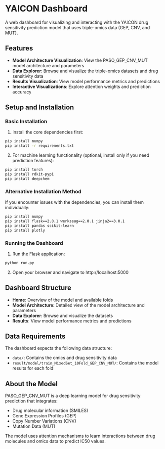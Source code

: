 # YAICON Dashboard

A web dashboard for visualizing and interacting with the YAICON drug sensitivity prediction model that uses triple-omics data (GEP, CNV, and MUT).

## Features

- **Model Architecture Visualization**: View the PASO_GEP_CNV_MUT model architecture and parameters
- **Data Explorer**: Browse and visualize the triple-omics datasets and drug sensitivity data
- **Results Visualization**: View model performance metrics and predictions
- **Interactive Visualizations**: Explore attention weights and prediction accuracy

## Setup and Installation

### Basic Installation

1. Install the core dependencies first:

```bash
pip install numpy
pip install -r requirements.txt
```

2. For machine learning functionality (optional, install only if you need prediction features):

```bash
pip install torch
pip install rdkit-pypi
pip install deepchem
```

### Alternative Installation Method

If you encounter issues with the dependencies, you can install them individually:

```bash
pip install numpy
pip install flask==2.0.1 werkzeug==2.0.1 jinja2==3.0.1
pip install pandas scikit-learn
pip install plotly
```

### Running the Dashboard

1. Run the Flask application:

```bash
python run.py
```

2. Open your browser and navigate to http://localhost:5000

## Dashboard Structure

- **Home**: Overview of the model and available folds
- **Model Architecture**: Detailed view of the model architecture and parameters
- **Data Explorer**: Browse and visualize the datasets
- **Results**: View model performance metrics and predictions

## Data Requirements

The dashboard expects the following data structure:

- `data/`: Contains the omics and drug sensitivity data
- `result/model/train_MixedSet_10Fold_GEP_CNV_MUT/`: Contains the model results for each fold

## About the Model

PASO_GEP_CNV_MUT is a deep learning model for drug sensitivity prediction that integrates:

- Drug molecular information (SMILES)
- Gene Expression Profiles (GEP)
- Copy Number Variations (CNV)
- Mutation Data (MUT)

The model uses attention mechanisms to learn interactions between drug molecules and omics data to predict IC50 values.
